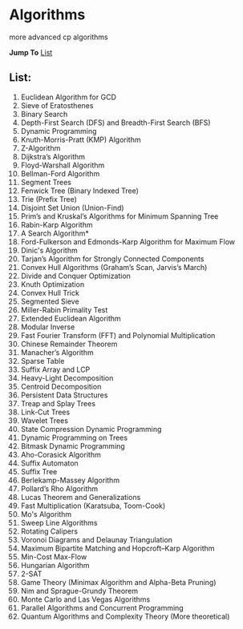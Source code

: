# Algorithms
more advanced cp algorithms

**Jump To**
[List](#list)











## List:
1. Euclidean Algorithm for GCD
2. Sieve of Eratosthenes
3. Binary Search
4. Depth-First Search (DFS) and Breadth-First Search (BFS)
5. Dynamic Programming
6. Knuth-Morris-Pratt (KMP) Algorithm
7. Z-Algorithm
8. Dijkstra’s Algorithm
9. Floyd-Warshall Algorithm
10. Bellman-Ford Algorithm
11. Segment Trees
12. Fenwick Tree (Binary Indexed Tree)
13. Trie (Prefix Tree)
14. Disjoint Set Union (Union-Find)
15. Prim’s and Kruskal’s Algorithms for Minimum Spanning Tree
16. Rabin-Karp Algorithm
17. A Search Algorithm*
18. Ford-Fulkerson and Edmonds-Karp Algorithm for Maximum Flow
19. Dinic's Algorithm
20. Tarjan’s Algorithm for Strongly Connected Components
21. Convex Hull Algorithms (Graham’s Scan, Jarvis’s March)
22. Divide and Conquer Optimization
23. Knuth Optimization
24. Convex Hull Trick
25. Segmented Sieve
26. Miller-Rabin Primality Test
27. Extended Euclidean Algorithm
28. Modular Inverse
29. Fast Fourier Transform (FFT) and Polynomial Multiplication
30. Chinese Remainder Theorem
31. Manacher’s Algorithm
32. Sparse Table
33. Suffix Array and LCP
34. Heavy-Light Decomposition
35. Centroid Decomposition
36. Persistent Data Structures
37. Treap and Splay Trees
38. Link-Cut Trees
39. Wavelet Trees
40. State Compression Dynamic Programming
41. Dynamic Programming on Trees
42. Bitmask Dynamic Programming
43. Aho-Corasick Algorithm
44. Suffix Automaton
45. Suffix Tree
46. Berlekamp-Massey Algorithm
47. Pollard’s Rho Algorithm
48. Lucas Theorem and Generalizations
49. Fast Multiplication (Karatsuba, Toom-Cook)
50. Mo's Algorithm
51. Sweep Line Algorithms
52. Rotating Calipers
53. Voronoi Diagrams and Delaunay Triangulation
54. Maximum Bipartite Matching and Hopcroft–Karp Algorithm
55. Min-Cost Max-Flow
56. Hungarian Algorithm
57. 2-SAT
58. Game Theory (Minimax Algorithm and Alpha-Beta Pruning)
59. Nim and Sprague-Grundy Theorem
60. Monte Carlo and Las Vegas Algorithms
61. Parallel Algorithms and Concurrent Programming
62. Quantum Algorithms and Complexity Theory (More theoretical)

